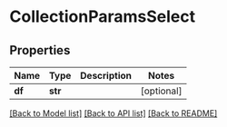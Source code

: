 # CollectionParamsSelect

## Properties
Name | Type | Description | Notes
------------ | ------------- | ------------- | -------------
**df** | **str** |  | [optional] 

[[Back to Model list]](../README.md#documentation-for-models) [[Back to API list]](../README.md#documentation-for-api-endpoints) [[Back to README]](../README.md)


